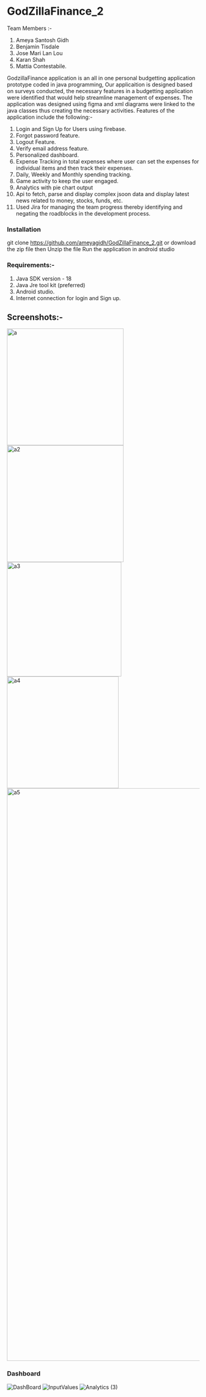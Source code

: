 # GodZillaFinance_2

Team Members :- 
1) Ameya Santosh Gidh
2) Benjamin Tisdale
3) Jose Mari Lan Lou
4) Karan Shah
5) Mattia Contestabile. 

GodzillaFinance application is an all in one personal budgetting application prototype coded in java programming,
Our applicaition is designed based on surveys conducted, the necessary features in a budgetting application were identified that would help streamline management of expenses. The application was designed using figma and xml diagrams were linked to the java classes thus creating the necessary activities.
Features of the application include the following:-
1) Login and Sign Up for Users using firebase.
2) Forgot password feature.
3) Logout Feature.
4) Verify email address feature.
5) Personalized dashboard.
6) Expense Tracking in total expenses where user can set the expenses for individual items and then track their expenses.
7) Daily, Weekly and Monthly spending tracking.
8) Game activity to keep the user engaged.
9) Analytics with pie chart output
10) Api to fetch, parse and display complex jsoon data and display latest news related to money, stocks, funds, etc.  
11) Used Jira for managing the team progress thereby identifying and negating the roadblocks in the development process.

### Installation
git clone https://github.com/ameyagidh/GodZillaFinance_2.git
or download the zip file then 
Unzip the file 
Run the application in android studio

### Requirements:-

1. Java SDK version - 18
2. Java Jre tool kit (preferred)
3. Android studio.
4. Internet connection for login and Sign up.

## Screenshots:- 

<img width="305" alt="a" src="https://github.com/ameyagidh/GodzillaFinance/assets/65457905/e6a34c32-551b-4326-bd9c-4c71a045ebf9">
<img width="305" alt="a2" src="https://github.com/ameyagidh/GodzillaFinance/assets/65457905/67691110-e98e-4dcb-971e-be1049535791">
<img width="299" alt="a3" src="https://github.com/ameyagidh/GodzillaFinance/assets/65457905/6b5f2bb7-9c9b-47c9-851a-24da709d7deb">
<img width="292" alt="a4" src="https://github.com/ameyagidh/GodzillaFinance/assets/65457905/a6094ab4-72c1-4aee-8b2f-21d1e1211c5c">
<img width="1496" alt="a5" src="https://github.com/ameyagidh/GodzillaFinance/assets/65457905/a0905351-d8d0-4465-bfd5-88c68d75e658">


### Dashboard
![DashBoard](https://user-images.githubusercontent.com/65457905/190884727-d71e4519-0a54-490a-8e4e-8e826ba998f9.jpg)
![InputValues](https://user-images.githubusercontent.com/65457905/190884739-5242296a-8c48-452b-bab2-2ad4fc81bdef.jpg)
![Analytics (3)](https://user-images.githubusercontent.com/65457905/190884570-b4ff3f15-9991-4452-8af3-c6d15e0719ef.jpg)



